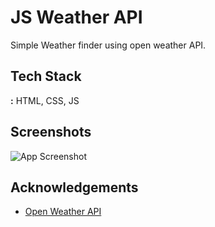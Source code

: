 
# JS Weather API 

Simple Weather finder using open weather API.


## Tech Stack

**:** HTML, CSS, JS



## Screenshots

![App Screenshot](https://snipboard.io/QJgxjf.jpg)


## Acknowledgements

 - [Open Weather API](https://openweathermap.org/api)
 
